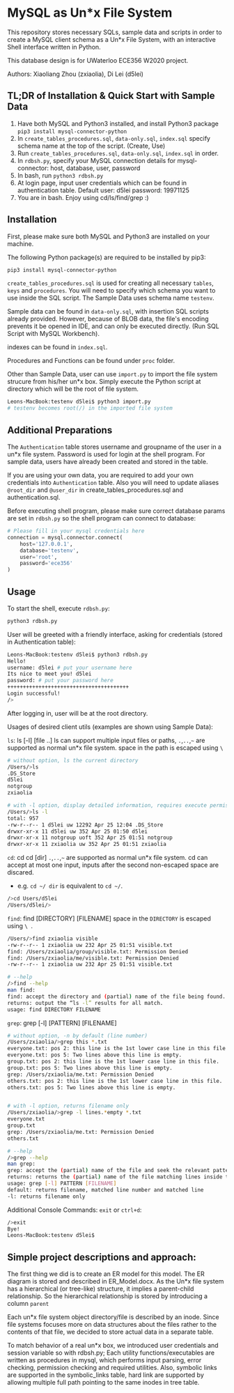 # MySQL as Un*x File System

This repository stores necessary SQLs, sample data and scripts in order to create a MySQL client schema as a Un*x File System, with an interactive Shell interface written in Python.

This database design is for UWaterloo ECE356 W2020 project. 

Authors: Xiaoliang Zhou (zxiaolia), Di Lei (d5lei)

## TL;DR of Installation & Quick Start with Sample Data

1. Have both MySQL and Python3 installed, and install Python3 package `pip3 install mysql-connector-python`
2. In `create_tables_procedures.sql`, `data-only.sql`, `index.sql` specify schema name at the top of the script. (Create, Use)
3. Run `create_tables_procedures.sql`, `data-only.sql`, `index.sql` in order.
4. In `rdbsh.py`, specify your MySQL connection details for mysql-connector: host, database, user, password
5. In bash, run `python3 rdbsh.py`
6. At login page, input user credentials which can be found in authentication table. Default user: d5lei password: 19971125
7. You are in bash. Enjoy using cd/ls/find/grep :)

## Installation

First, please make sure both MySQL and Python3 are installed on your machine.

The following Python package(s) are required to be installed by pip3:
```bash
pip3 install mysql-connector-python
```

`create_tables_procedures.sql` is used for creating all necessary `tables`, `keys` and `procedures`. 
You will need to specify which schema you want to use inside the SQL script. The Sample Data uses schema name `testenv`.

Sample data can be found in `data-only.sql`, with insertion SQL scripts already provided.
However, because of BLOB data, the file's encoding prevents it be opened in IDE, and can only be executed directly. (Run SQL Script with MySQL Workbench).

indexes can be found in `index.sql`.

Procedures and Functions can be found under `proc` folder.

Other than Sample Data, user can use `import.py` to import the file system strucure from his/her un*x box. Simply execute the Python script at directory which will be the root of file system.
```bash
Leons-MacBook:testenv d5lei$ python3 import.py 
# testenv becomes root(/) in the imported file system
```

## Additional Preparations

The `Authentication` table stores username and groupname of the user in a un*x file system. Password is used for login at the shell program. 
For sample data, users have already been created and stored in the table. 

If you are using your own data, you are required to add your own credentials into `Authentication` table. Also you will need to update aliases `@root_dir` and `@user_dir` in create_tables_procedures.sql and authentication.sql.

Before executing shell program, please make sure correct database params are set in `rdbsh.py` so the shell program can connect to database:
```python
# Please fill in your mysql credentials here
connection = mysql.connector.connect(
    host='127.0.0.1',
    database='testenv',
    user='root',
    password='ece356'
)
```

## Usage

To start the shell, execute `rdbsh.py`:
```bash
python3 rdbsh.py
```

User will be greeted with a friendly interface, asking for credentials (stored in Authentication table):
```bash
Leons-MacBook:testenv d5lei$ python3 rdbsh.py
Hello!
username: d5lei # put your username here
Its nice to meet you! d5lei
password: # put your password here
+++++++++++++++++++++++++++++++++++++++
Login successful!
/>
```

After logging in, user will be at the root directory.

Usages of desired client utils (examples are shown using Sample Data):

`ls`: ls [-l] [file ..]
ls can support multiple input files or paths, `.`,`..`,`~` are supported as normal un*x file system.
space in the path is escaped using `\ `
```bash
# without option, ls the current directory
/Users/>ls
.DS_Store
d5lei
notgroup
zxiaolia

# with -l option, display detailed information, requires execute permision on the directory or read permission on the file
/Users/>ls -l
total: 957      
-rw-r--r-- 1 d5lei uw 12292 Apr 25 12:04 .DS_Store
drwxr-xr-x 11 d5lei uw 352 Apr 25 01:50 d5lei
drwxr-xr-x 11 notgroup uoft 352 Apr 25 01:51 notgroup
drwxr-xr-x 11 zxiaolia uw 352 Apr 25 01:51 zxiaolia
```

`cd`: cd cd [dir]
`.`,`..`,`~` are supported as normal un*x file system.
cd can accept at most one input, inputs after the second non-escaped space are discared. 
- e.g. `cd ~/ dir` is equivalent to `cd ~/`.
```bash
/>cd Users/d5lei
/Users/d5lei/>
```

`find`: find [DIRECTORY] [FILENAME]
space in the `DIRECTORY` is escaped using `\ `.
```bash
/Users/>find zxiaolia visible
-rw-r--r-- 1 zxiaolia uw 232 Apr 25 01:51 visible.txt
find: /Users/zxiaolia/group/visible.txt: Permission Denied      
find: /Users/zxiaolia/me/visible.txt: Permission Denied      
-rw-r--r-- 1 zxiaolia uw 232 Apr 25 01:51 visible.txt

# --help
/>find --help
man find:
find: accept the directory and (partial) name of the file being found.
returns: output the “ls -l” results for all match.
usage: find DIRECTORY FILENAME
```

`grep`: grep [-l] [PATTERN] [FILENAME]
```bash
# without option, -n by default (line number)
/Users/zxiaolia/>grep this *.txt
everyone.txt: pos 2: this line is the 1st lower case line in this file.
everyone.txt: pos 5: Two lines above this line is empty.
group.txt: pos 2: this line is the 1st lower case line in this file.
group.txt: pos 5: Two lines above this line is empty.
grep: /Users/zxiaolia/me.txt: Permission Denied
others.txt: pos 2: this line is the 1st lower case line in this file.
others.txt: pos 5: Two lines above this line is empty.


# with -l option, returns filename only
/Users/zxiaolia/>grep -l lines.*empty *.txt
everyone.txt
group.txt
grep: /Users/zxiaolia/me.txt: Permission Denied
others.txt

# --help
/>grep --help
man grep:
grep: accept the (partial) name of the file and seek the relevant pattern in the matching files.
returns: returns the (partial) name of the file matching lines inside the file.
usage: grep [-l] PATTERN [FILENAME]
default: returns filename, matched line number and matched line
-l: returns filename only
```

Additional Console Commands:
`exit` or `ctrl+d`:
```bash
/>exit
Bye!
Leons-MacBook:testenv d5lei$
```

## Simple project descriptions and approach:

The first thing we did is to create an ER model for this model. The ER diagram is stored and described in ER_Model.docx. 
As the Un*x file system has a hierarchical (or tree-like) structure, it implies a parent-child relationship. So the hierarchical relationship is stored by introducing a column `parent`

Each un*x file system object directory/file is described by an inode. 
Since file systems focuses more on data structures about the files rather to the contents of that file, we decided to store actual data in a separate table.

To match behavior of a real un*x box, we introduced user credentials and session variable so with rdbsh.py; 
Each utility functions/executables are written as procedures in mysql, which performs input parsing, error checking, permission checking and required utilities.
Also, symbolic links are supported in the symbolic_links table, hard link are supported by allowing multiple full path pointing to the same inodes in tree table.




